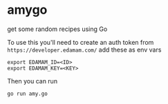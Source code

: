 # amygo
get some random recipes using Go

To use this you'll need to create an auth token from `https://developer.edamam.com/`
add these as env vars
```
export EDAMAM_ID=<ID>
export EDAMAM_KEY=<KEY>
```

Then you can run
```
go run amy.go
```
